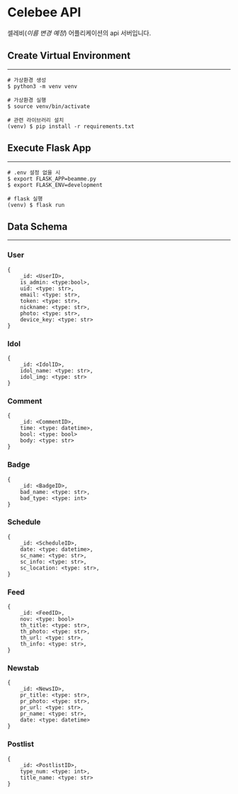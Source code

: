 # Celebee API
셀레비(*이름 변경 예정*) 어플리케이션의 api 서버입니다.


## Create Virtual Environment
---
```
# 가상환경 생성
$ python3 -m venv venv

# 가상환경 실행
$ source venv/bin/activate

# 관련 라이브러리 설치
(venv) $ pip install -r requirements.txt
```

## Execute Flask App
---
```
# .env 설정 없을 시
$ export FLASK_APP=beamme.py
$ export FLASK_ENV=development

# flask 실행
(venv) $ flask run
```
## Data Schema
---

### User
```
{
    _id: <UserID>,
    is_admin: <type:bool>,
    uid: <type: str>,
    email: <type: str>,
    token: <type: str>,
    nickname: <type: str>,
    photo: <type: str>,
    device_key: <type: str>
}
```
### Idol
```
{
    _id: <IdolID>,
    idol_name: <type: str>,
    idol_img: <type: str>
}
```
### Comment
```
{
    _id: <CommentID>,
    time: <type: datetime>,
    bool: <type: bool>
    body: <type: str>
}
```
### Badge
```
{
    _id: <BadgeID>,
    bad_name: <type: str>,
    bad_type: <type: int>
}
```
### Schedule
```
{
    _id: <ScheduleID>,
    date: <type: datetime>,
    sc_name: <type: str>,
    sc_info: <type: str>,
    sc_location: <type: str>,
}
```

### Feed
```
{
    _id: <FeedID>,
    nov: <type: bool>
    th_title: <type: str>,
    th_photo: <type: str>,
    th_url: <type: str>,
    th_info: <type: str>,
}
```
### Newstab
```
{
    _id: <NewsID>,
    pr_title: <type: str>,
    pr_photo: <type: str>,
    pr_url: <type: str>,
    pr_name: <type: str>,
    date: <type: datetime>
}
```
### Postlist
```
{
    _id: <PostlistID>,
    type_num: <type: int>,
    title_name: <type: str>
}
```
